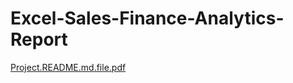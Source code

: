 # Excel-Sales-Finance-Analytics-Report
[Project.README.md.file.pdf](https://github.com/user-attachments/files/16589736/Project.README.md.file.pdf)
